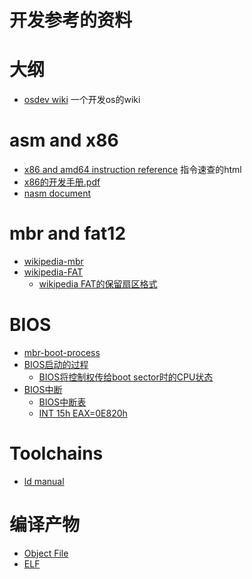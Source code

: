 # 开发参考的资料

# 大纲

- [osdev wiki](https://wiki.osdev.org) 一个开发os的wiki

# asm and x86

- [x86 and amd64 instruction reference](https://www.felixcloutier.com/x86/) 指令速查的html
- [x86的开发手册.pdf](https://software.intel.com/en-us/download/intel-64-and-ia-32-architectures-sdm-combined-volumes-1-2a-2b-2c-2d-3a-3b-3c-3d-and-4)
- [nasm document](https://www.nasm.us/docs.php)

# mbr and fat12

- [wikipedia-mbr](https://zh.wikipedia.org/zh-hans/%E4%B8%BB%E5%BC%95%E5%AF%BC%E8%AE%B0%E5%BD%95)
- [wikipedia-FAT](https://zh.wikipedia.org/wiki/%E6%AA%94%E6%A1%88%E9%85%8D%E7%BD%AE%E8%A1%A8)
    - [wikipedia FAT的保留扇区格式](https://zh.wikipedia.org/wiki/%E6%AA%94%E6%A1%88%E9%85%8D%E7%BD%AE%E8%A1%A8#%E5%90%AF%E5%8A%A8%E6%89%87%E5%8C%BA)

# BIOS

- [mbr-boot-process](https://neosmart.net/wiki/mbr-boot-process/)
- [BIOS启动的过程](https://en.wikipedia.org/wiki/BIOS#Boot_process)
    - [BIOS将控制权传给boot sector时的CPU状态](https://en.wikipedia.org/wiki/BIOS#Boot_environment)
- [BIOS中断](https://en.wikipedia.org/wiki/BIOS_interrupt_call)   
    - [BIOS中断表](https://en.wikipedia.org/wiki/BIOS_interrupt_call#Interrupt_table)
    - [INT 15h EAX=0E820h](https://wiki.osdev.org/Detecting_Memory_(x86)#BIOS_Function:_INT_0x15.2C_EAX_.3D_0xE820)

# Toolchains

- [ld manual](https://linux.die.net/man/1/ld)

# 编译产物

- [Object File](https://en.wikipedia.org/wiki/Object_file)
- [ELF](https://en.wikipedia.org/wiki/Executable_and_Linkable_Format)
